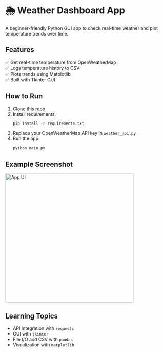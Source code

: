 # 🌦️ Weather Dashboard App

A beginner-friendly Python GUI app to check real-time weather and plot temperature trends over time.

## Features

✅ Get real-time temperature from OpenWeatherMap  
✅ Logs temperature history to CSV  
✅ Plots trends using Matplotlib  
✅ Built with Tkinter GUI

## How to Run

1. Clone this repo  
2. Install requirements:
   ```bash
   pip install -r requirements.txt
   ```
3. Replace your OpenWeatherMap API key in `weather_api.py`
4. Run the app:
   ```bash
   python main.py
   ```

## Example Screenshot

<img src="screenshot.png" alt="App UI" width="400"/>

## Learning Topics

- API Integration with `requests`  
- GUI with `tkinter`  
- File I/O and CSV with `pandas`  
- Visualization with `matplotlib`  
